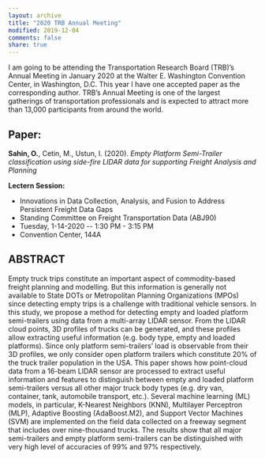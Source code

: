 ```yaml
---
layout: archive
title: "2020 TRB Annual Meeting"
modified: 2019-12-04
comments: false
share: true
---
```



I am going to be attending the Transportation Research Board (TRB)’s Annual Meeting in January 2020 at the Walter E. Washington Convention Center, in Washington, D.C. This year I have one accepted paper as the corresponding author. TRB’s Annual Meeting is one of the largest gatherings of transportation professionals and is expected to attract more than 13,000 participants from around the world.

## Paper:

  **Sahin, O.**, Cetin, M., Ustun, I. (2020). _Empty Platform Semi-Trailer classification using side-fire LIDAR data for supporting Freight Analysis and Planning_

**Lectern Session:**

-	Innovations in Data Collection, Analysis, and Fusion to Address Persistent Freight Data Gaps
-	Standing Committee on Freight Transportation Data (ABJ90)
-	Tuesday, 1-14-2020 -- 1:30 PM - 3:15 PM
-	Convention Center, 144A

## ABSTRACT

Empty truck trips constitute an important aspect of commodity-based freight planning and modelling. But this information is generally not available to State DOTs or Metropolitan Planning Organizations (MPOs) since detecting empty trips is a challenge with traditional vehicle sensors. In this study, we propose a method for detecting empty and loaded platform semi-trailers using data from a multi-array LIDAR sensor. From the LIDAR cloud points, 3D profiles of trucks can be generated, and these profiles allow extracting useful information (e.g. body type, empty and loaded platforms). Since only platform semi-trailers’ load is observable from their 3D profiles, we only consider open platform trailers which constitute 20% of the truck trailer population in the USA. This paper shows how point-cloud data from a 16-beam LIDAR sensor are processed to extract useful information and features to distinguish between empty and loaded platform semi-trailers versus all other major truck body types (e.g. dry van, container, tank, automobile transport, etc.). Several machine learning (ML) models, in particular, K-Nearest Neighbors (KNN), Multilayer Perceptron (MLP), Adaptive Boosting (AdaBoost.M2), and Support Vector Machines (SVM) are implemented on the field data collected on a freeway segment that includes over nine-thousand trucks. The results show that all major semi-trailers and empty platform semi-trailers can be distinguished with very high level of accuracies of 99% and 97% respectively.
